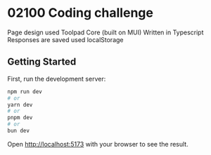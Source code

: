 # 02100 Coding challenge

Page design used Toolpad Core (built on MUI)
Written in Typescript
Responses are saved used localStorage

## Getting Started

First, run the development server:

```bash
npm run dev
# or
yarn dev
# or
pnpm dev
# or
bun dev
```

Open [http://localhost:5173](http://localhost:5173) with your browser to see the result.


